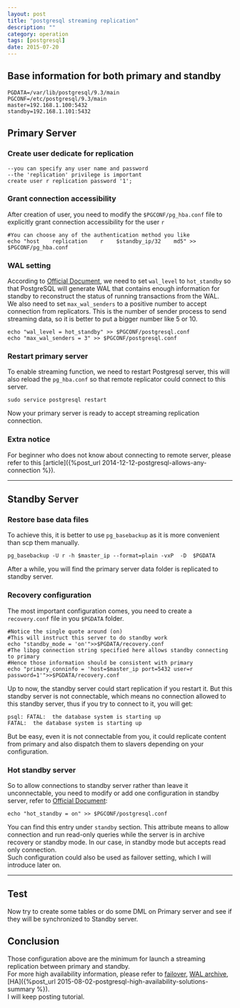 ```yaml
---
layout: post
title: "postgresql streaming replication"
description: ""
category: operation
tags: [postgresql]
date: 2015-07-20
---
```



## Base information for both primary and standby
```shell
PGDATA=/var/lib/postgresql/9.3/main
PGCONF=/etc/postgresql/9.3/main    
master=192.168.1.100:5432
standby=192.168.1.101:5432
```

## Primary Server

### Create user dedicate for replication
```shell
--you can specify any user name and password
--the 'replication' privilege is important
create user r replication password '1';
```

### Grant connection accessibility
After creation of user, you need to modify the `$PGCONF/pg_hba.conf` file to explicitly grant connection accessibility for the user `r`

```shell
#You can choose any of the authentication method you like
echo "host    replication    r    $standby_ip/32    md5" >> $PGCONF/pg_hba.conf
```

### WAL setting
According to [Official Document](http://www.postgresql.org/docs/current/static/runtime-config-wal.html), we need to set `wal_level` to `hot_standby` so that PostgreSQL will generate WAL that contains enough information for standby to reconstruct the status of running transactions from the WAL.  
We also need to set `max_wal_senders` to a positive number to accept connection from replicators. This is the number of sender process to send streaming data, so it is better to put a bigger number like 5 or 10.  
```shell
echo "wal_level = hot_standby" >> $PGCONF/postgresql.conf  
echo "max_wal_senders = 3" >> $PGCONF/postgresql.conf  
```

### Restart primary server
To enable streaming function, we need to restart Postgresql server, this will also reload the `pg_hba.conf` so that remote replicator could connect to this server.  
```shell
sudo service postgresql restart
```
Now your primary server is ready to accept streaming replication connection.

### Extra notice
For beginner who does not know about connecting to remote server, please refer to this [article]({%post_url 2014-12-12-postgresql-allows-any-connection %}).

---------------

## Standby Server

### Restore base data files
To achieve this, it is better to use `pg_basebackup` as it is more convenient than scp them manually.
```shell
pg_basebackup -U r -h $master_ip --format=plain -vxP  -D  $PGDATA
```
After a while, you will find the primary server data folder is replicated to standby server.

### Recovery configuration
The most important configuration comes, you need to create a `recovery.conf` file in you `$PGDATA` folder.


```shell
#Notice the single quote around (on)
#This will instruct this server to do standby work
echo "standby_mode = 'on'">>$PGDATA/recovery.conf
#The libpg connection string specified here allows standby connecting to primary
#Hence those information should be consistent with primary
echo "primary_conninfo = 'host=$master_ip port=5432 user=r password=1'">>$PGDATA/recovery.conf
```

Up to now, the standby server could start replication if you restart it. But this standby server is not connectable, which means no connection allowed to this standby server, thus if you try to connect to it, you will get:  

	psql: FATAL:  the database system is starting up
	FATAL:  the database system is starting up

But be easy, even it is not connectable from you, it could replicate content from primary and also dispatch them to slavers depending on your configuration.  

### Hot standby server
So to allow connections to standby server rather than leave it unconnectable, you need to modify or add one configuration in standby server, refer to [Official Document](http://www.postgresql.org/docs/current/static/hot-standby.html): 

```shell
echo "hot_standby = on" >> $PGCONF/postgresql.conf
```
You can find this entry under `standby` section. This attribute means to allow connection and run read-only queries while the server is in archive recovery or standby mode. In our case, in standby mode but accepts read only connection.  
Such configuration could also be used as failover setting, which I will introduce later on.  

-------------------

## Test

Now try to create some tables or do some DML on Primary server and see if they will be synchronized to Standby server.


## Conclusion

Those configuration above are the minimum for launch a streaming replication between primary and standby.   
For more high availability information, please refer to [failover](http://www.postgresql.org/docs/current/static/warm-standby-failover.html), [WAL archive](http://www.postgresql.org/docs/current/static/continuous-archiving.html), [HA]({%post_url 2015-08-02-postgresql-high-availability-solutions-summary %}).   
I will keep posting tutorial. 
